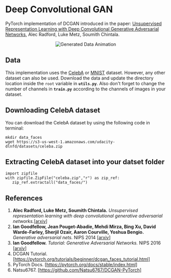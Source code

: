 # Deep Convolutional GAN

PyTorch implementation of DCGAN introduced in the paper: [Unsupervised Representation Learning with Deep Convolutional 
Generative Adversarial Networks](https://arxiv.org/abs/1511.06434), Alec Radford, Luke Metz, Soumith Chintala.

<p align="center">
<img src="result.gif" title="Generated Data Animation" alt="Generated Data Animation">
</p>


## Data
This implementation uses the [CelebA](http://mmlab.ie.cuhk.edu.hk/projects/CelebA.html) or [MNIST](http://yann.lecun.com/exdb/mnist/) dataset. However, any other dataset can
also be used. Download the data and update the directory location inside the `root` variable in **`utils.py`**. Also don't forget to change the number of channels in **`train.py`** according to the channels of images in your dataset.

## Downloading CelebA dataset
You can download the CelebA dataset by using the following code in terminal:
```
mkdir data_faces
wget https://s3-us-west-1.amazonaws.com/udacity-dlnfd/datasets/celeba.zip 
```
## Extracting CelebA dataset into your datset folder
```
import zipfile
with zipfile.ZipFile("celeba.zip","r") as zip_ref:
   zip_ref.extractall("data_faces/")
```
## References
1. **Alec Radford, Luke Metz, Soumith Chintala.** *Unsupervised representation learning with deep convolutional 
generative adversarial networks.*[[arxiv](https://arxiv.org/abs/1511.06434)]
2. **Ian Goodfellow, Jean Pouget-Abadie, Mehdi Mirza, Bing Xu, David Warde-Farley, 
Sherjil Ozair, Aaron Courville, Yoshua Bengio.** *Generative adversarial nets.* NIPS 2014 [[arxiv](https://arxiv.org/abs/1406.2661)]
3. **Ian Goodfellow.** *Tutorial: Generative Adversarial Networks.* NIPS 2016 [[arxiv](https://arxiv.org/abs/1701.00160)]
4. DCGAN Tutorial. [https://pytorch.org/tutorials/beginner/dcgan_faces_tutorial.html]
5. PyTorch Docs. [https://pytorch.org/docs/stable/index.html]
6. Natsu6767. [https://github.com/Natsu6767/DCGAN-PyTorch]
